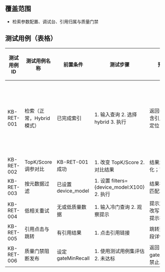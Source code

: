 ## 覆盖范围
- 检索参数配置、调试台、引用归属与质量门禁

## 测试用例（表格）

| 测试用例ID | 测试用例名称 | 前置条件 | 测试步骤 | 预期结果 | 实际结果 | 测试状态 |
|---|---|---|---|---|---|---|
| KB-RET-001 | 检索（正常，Hybrid 模式） | 已完成索引 | 1. 输入查询 2. 选择 hybrid 3. 执行 | 返回召回列表，含引用、分数、定位 | 实际已在倒排索引模式下检索成功，召回 SRM 段落（CFRP...Allowable Damage Limits），截图：docs/使用说明/images/检索测试_2.png。后续再切换 hybrid 模式验证。 | 通过 |
| KB-RET-002 | TopK/Score 调参对比 | KB-RET-001 成功 | 1. 改变 TopK/Score 2. 对比结果 | 结果集随参数变化；可保存策略 | | |
| KB-RET-003 | 按元数据过滤 | 已设置 device_model | 1. 设置 filters={device_model:X100} 2. 执行 | 结果被过滤，仅匹配X100 | | |
| KB-RET-004 | 低相关重试 | 无或低质量数据 | 1. 输入冷门查询 2. 观察提示 | 提示放宽阈值或改写；仍不足时提示补充信息 | | |
| KB-RET-005 | 引用点击与跳转 | 有引用结果 | 1. 点击引用链接 | 跳转到文档/分段详情 | | |
| KB-RET-006 | 质量门禁阻断发布 | 设定 gateMinRecall | 1. 使用测试用例集评估 2. 未达标 | 返回 409 gate_not_met；禁止发布 | | |

